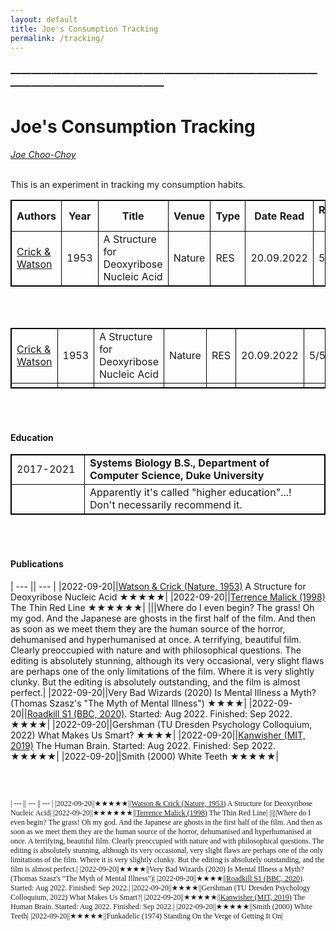 ```yaml
---
layout: default
title: Joe's Consumption Tracking
permalink: /tracking/
---
```

<!-- <h1 class="mt-5" itemprop="name headline">{{ page.title | escape }}</h1> -->
<!-- <a href="#test_linked_text">Test link.</a> -->

### —————————————————————————————————————————————
# Joe's Consumption Tracking
<i><a href="https://jchooch.github.io/"> Joe Choo-Choy </a></i>
<br>
<br>

This is an experiment in tracking my consumption habits.

| Authors | Year | Title | Venue | Type | Date Read | Rating (/5) | Notes |
| ------- | --- | ---------- | ----- | --- | ---- | ---- | -------- |
| [Crick & Watson](https://dosequis.colorado.edu/Courses/MethodsLogic/papers/WatsonCrick1953.pdf) | 1953 | A Structure for Deoxyribose Nucleic Acid | Nature | RES | 20.09.2022 | 5 | ... |

<br>
<br>

<html>
<style>
table, th, td {
  border:1px solid black;
}
</style>
<body>

<table style="width:100%">
  <tr>
    <td>  <a href="https://dosequis.colorado.edu/Courses/MethodsLogic/papers/WatsonCrick1953.pdf">Crick & Watson</a>  </td>
    <td>  1953  </td>
    <td>  A Structure for Deoxyribose Nucleic Acid  </td>
    <td>  Nature  </td>
    <td>  RES  </td>
    <td>  20.09.2022  </td>
    <td>  5/5  </td>
    <td>  ...  </td>
  </tr>
  <tr>
  	<td></td>
  	<td></td>
  	<td></td>
  	<td></td>
  	<td></td>
  	<td></td>
  	<td></td>
  	<td></td>
  </tr>
</table>

</body>
</html>

<br>
<br>


<h4 class="mt-5 mb-3">Education</h4>

<table class="mt-3">
      <tr>
        <td style="min-width:100px"> 2017-2021 </td>
        <td> <b> Systems Biology B.S., Department of Computer Science, Duke University </b> </td>
      </tr>
      <tr> 
      	<td></td>
      	<td> Apparently it's called "higher education"...! Don't necessarily recommend it. </td>
      </tr>
</table>

<br>
<br>


<h4 class="mt-5 mb-3">Publications</h4>

| --- || --- |
|2022-09-20||[Watson & Crick (Nature, 1953)](https://dosequis.colorado.edu/Courses/MethodsLogic/papers/WatsonCrick1953.pdf) A Structure for Deoxyribose Nucleic Acid ★★★★★|
|2022-09-20||[Terrence Malick (1998)](https://www.imdb.com/title/tt0120863/) The Thin Red Line ★★★★★★|
|||Where do I even begin? The grass! Oh my god. And the Japanese are ghosts in the first half of the film. And then as soon as we meet them they are the human source of the horror, dehumanised and hyperhumanised at once. A terrifying, beautiful film. Clearly preoccupied with nature and with philosophical questions. The editing is absolutely stunning, although its very occasional, very slight flaws are perhaps one of the only limitations of the film. Where it is very slightly clunky. But the editing is absolutely outstanding, and the film is almost perfect.|
|2022-09-20||Very Bad Wizards (2020) Is Mental Illness a Myth? (Thomas Szasz's "The Myth of Mental Illness") ★★★★|
|2022-09-20||[Roadkill S1 (BBC, 2020)](https://www.imdb.com/title/tt10846250/). Started: Aug 2022. Finished: Sep 2022. ★★★★|
|2022-09-20||Gershman (TU Dresden Psychology Colloquium, 2022) What Makes Us Smart? ★★★★|
|2022-09-20||[Kanwisher (MIT, 2019)](https://www.youtube.com/playlist?list=PLUl4u3cNGP60IKRN_pFptIBxeiMc0MCJP) The Human Brain. Started: Aug 2022. Finished: Sep 2022. ★★★★★|
|2022-09-20||Smith (2000) White Teeth ★★★★★|

<br>
<br>

<span style="font-family:georgia,serif; font-size:12px;">

| --- || --- || --- |
|2022-09-20||★★★★★||[Watson & Crick (Nature, 1953)](https://dosequis.colorado.edu/Courses/MethodsLogic/papers/WatsonCrick1953.pdf) A Structure for Deoxyribose Nucleic Acid|
|2022-09-20||★★★★★★||[Terrence Malick (1998)](https://www.imdb.com/title/tt0120863/) The Thin Red Line|
|||||Where do I even begin? The grass! Oh my god. And the Japanese are ghosts in the first half of the film. And then as soon as we meet them they are the human source of the horror, dehumanised and hyperhumanised at once. A terrifying, beautiful film. Clearly preoccupied with nature and with philosophical questions. The editing is absolutely stunning, although its very occasional, very slight flaws are perhaps one of the only limitations of the film. Where it is very slightly clunky. But the editing is absolutely outstanding, and the film is almost perfect.|
|2022-09-20||★★★★||Very Bad Wizards (2020) Is Mental Illness a Myth? (Thomas Szasz's "The Myth of Mental Illness")|
|2022-09-20||★★★★||[Roadkill S1 (BBC, 2020)](https://www.imdb.com/title/tt10846250/). Started: Aug 2022. Finished: Sep 2022.|
|2022-09-20||★★★★||Gershman (TU Dresden Psychology Colloquium, 2022) What Makes Us Smart?|
|2022-09-20||★★★★★||[Kanwisher (MIT, 2019)](https://www.youtube.com/playlist?list=PLUl4u3cNGP60IKRN_pFptIBxeiMc0MCJP) The Human Brain. Started: Aug 2022. Finished: Sep 2022.|
|2022-09-20||★★★★★||Smith (2000) White Teeth|
|2022-09-20||★★★★★||Funkadelic (1974) Standing On the Verge of Getting It On|

</span>
